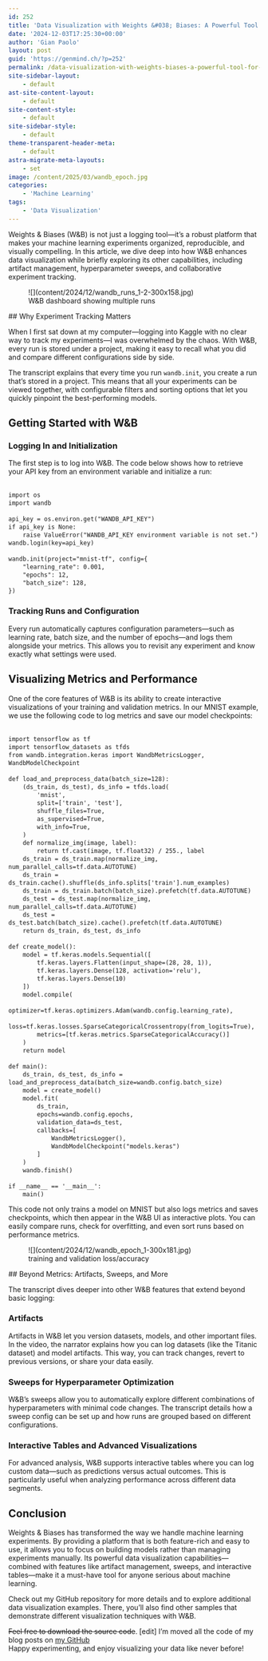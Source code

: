```yaml
---
id: 252
title: 'Data Visualization with Weights &#038; Biases: A Powerful Tool for Tracking and Organizing ML Experiments'
date: '2024-12-03T17:25:30+00:00'
author: 'Gian Paolo'
layout: post
guid: 'https://genmind.ch/?p=252'
permalink: /data-visualization-with-weights-biases-a-powerful-tool-for-tracking-and-organizing-ml-experiments/
site-sidebar-layout:
    - default
ast-site-content-layout:
    - default
site-content-style:
    - default
site-sidebar-style:
    - default
theme-transparent-header-meta:
    - default
astra-migrate-meta-layouts:
    - set
image: /content/2025/03/wandb_epoch.jpg
categories:
    - 'Machine Learning'
tags:
    - 'Data Visualization'
---
```


Weights &amp; Biases (W&amp;B) is not just a logging tool—it’s a robust platform that makes your machine learning experiments organized, reproducible, and visually compelling. In this article, we dive deep into how W&amp;B enhances data visualization while briefly exploring its other capabilities, including artifact management, hyperparameter sweeps, and collaborative experiment tracking.

<figure aria-describedby="caption-attachment-261" class="wp-caption aligncenter" id="attachment_261" style="width: 607px">![](content/2024/12/wandb_runs_1-2-300x158.jpg)<figcaption class="wp-caption-text" id="caption-attachment-261">W&amp;B dashboard showing multiple runs</figcaption></figure>## Why Experiment Tracking Matters

When I first sat down at my computer—logging into Kaggle with no clear way to track my experiments—I was overwhelmed by the chaos. With W&amp;B, every run is stored under a project, making it easy to recall what you did and compare different configurations side by side.

The transcript explains that every time you run `wandb.init`, you create a run that’s stored in a project. This means that all your experiments can be viewed together, with configurable filters and sorting options that let you quickly pinpoint the best-performing models.

## Getting Started with W&amp;B

### Logging In and Initialization

The first step is to log into W&amp;B. The code below shows how to retrieve your API key from an environment variable and initialize a run:

```

import os
import wandb

api_key = os.environ.get("WANDB_API_KEY")
if api_key is None:
    raise ValueError("WANDB_API_KEY environment variable is not set.")
wandb.login(key=api_key)

wandb.init(project="mnist-tf", config={
    "learning_rate": 0.001,
    "epochs": 12,
    "batch_size": 128,
})
```

### Tracking Runs and Configuration

Every run automatically captures configuration parameters—such as learning rate, batch size, and the number of epochs—and logs them alongside your metrics. This allows you to revisit any experiment and know exactly what settings were used.

## Visualizing Metrics and Performance

One of the core features of W&amp;B is its ability to create interactive visualizations of your training and validation metrics. In our MNIST example, we use the following code to log metrics and save our model checkpoints:

```

import tensorflow as tf
import tensorflow_datasets as tfds
from wandb.integration.keras import WandbMetricsLogger, WandbModelCheckpoint

def load_and_preprocess_data(batch_size=128):
    (ds_train, ds_test), ds_info = tfds.load(
        'mnist',
        split=['train', 'test'],
        shuffle_files=True,
        as_supervised=True,
        with_info=True,
    )
    def normalize_img(image, label):
        return tf.cast(image, tf.float32) / 255., label
    ds_train = ds_train.map(normalize_img, num_parallel_calls=tf.data.AUTOTUNE)
    ds_train = ds_train.cache().shuffle(ds_info.splits['train'].num_examples)
    ds_train = ds_train.batch(batch_size).prefetch(tf.data.AUTOTUNE)
    ds_test = ds_test.map(normalize_img, num_parallel_calls=tf.data.AUTOTUNE)
    ds_test = ds_test.batch(batch_size).cache().prefetch(tf.data.AUTOTUNE)
    return ds_train, ds_test, ds_info

def create_model():
    model = tf.keras.models.Sequential([
        tf.keras.layers.Flatten(input_shape=(28, 28, 1)),
        tf.keras.layers.Dense(128, activation='relu'),
        tf.keras.layers.Dense(10)
    ])
    model.compile(
        optimizer=tf.keras.optimizers.Adam(wandb.config.learning_rate),
        loss=tf.keras.losses.SparseCategoricalCrossentropy(from_logits=True),
        metrics=[tf.keras.metrics.SparseCategoricalAccuracy()]
    )
    return model

def main():
    ds_train, ds_test, ds_info = load_and_preprocess_data(batch_size=wandb.config.batch_size)
    model = create_model()
    model.fit(
        ds_train,
        epochs=wandb.config.epochs,
        validation_data=ds_test,
        callbacks=[
            WandbMetricsLogger(),
            WandbModelCheckpoint("models.keras")
        ]
    )
    wandb.finish()

if __name__ == '__main__':
    main()

```

This code not only trains a model on MNIST but also logs metrics and saves checkpoints, which then appear in the W&amp;B UI as interactive plots. You can easily compare runs, check for overfitting, and even sort runs based on performance metrics.

<figure aria-describedby="caption-attachment-263" class="wp-caption aligncenter" id="attachment_263" style="width: 549px">![](content/2024/12/wandb_epoch_1-300x181.jpg)<figcaption class="wp-caption-text" id="caption-attachment-263">training and validation loss/accuracy</figcaption></figure>## Beyond Metrics: Artifacts, Sweeps, and More

The transcript dives deeper into other W&amp;B features that extend beyond basic logging:

### Artifacts

Artifacts in W&amp;B let you version datasets, models, and other important files. In the video, the narrator explains how you can log datasets (like the Titanic dataset) and model artifacts. This way, you can track changes, revert to previous versions, or share your data easily.

### Sweeps for Hyperparameter Optimization

W&amp;B’s sweeps allow you to automatically explore different combinations of hyperparameters with minimal code changes. The transcript details how a sweep config can be set up and how runs are grouped based on different configurations.

### Interactive Tables and Advanced Visualizations

For advanced analysis, W&amp;B supports interactive tables where you can log custom data—such as predictions versus actual outcomes. This is particularly useful when analyzing performance across different data segments.

## Conclusion

Weights &amp; Biases has transformed the way we handle machine learning experiments. By providing a platform that is both feature-rich and easy to use, it allows you to focus on building models rather than managing experiments manually. Its powerful data visualization capabilities—combined with features like artifact management, sweeps, and interactive tables—make it a must-have tool for anyone serious about machine learning.

Check out my GitHub repository for more details and to explore additional data visualization examples. There, you’ll also find other samples that demonstrate different visualization techniques with W&amp;B.

<del>Feel free to download the source code</del>. \[edit\] I’m moved all the code of my blog posts on [my GitHub](https://github.com/gsantopaolo/dataviz)  
Happy experimenting, and enjoy visualizing your data like never before!
